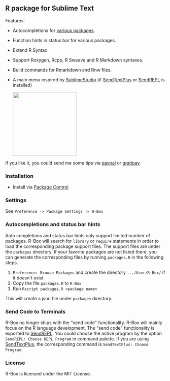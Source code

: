 R package for Sublime Text
------------

Features:

  - Autocompletions for [various packages](packages/).
  - Function hints in status bar for various packages.
  - Extend R Syntax
  - Support Roxygen, Rcpp, R Sweave and R Markdown syntaxes. 
  - Build commands for Rmarkdown and Rnw files.
  - A main menu inspired by [SublimeStudio](https://github.com/christophsax/SublimeStudio) (if [SendTextPlus](https://github.com/randy3k/SendTextPlus) or [SendREPL](https://github.com/randy3k/SendREPL) is installed)

    <img src="https://raw.githubusercontent.com/randy3k/R-Box/screenshots/main_menu.png" width="200"/>

If you like it, you could send me some tips via [paypal](https://www.paypal.com/cgi-bin/webscr?cmd=_donations&business=YAPVT8VB6RR9C&lc=US&item_name=tips&currency_code=USD&bn=PP%2dDonationsBF%3abtn_donateCC_LG%2egif%3aNonHosted) or [gratipay](https://gratipay.com/~randy3k/).

### Installation

- Install via [Package Control](https://sublime.wbond.net)


### Settings

See `Preference -> Package Settings -> R-Box`


### Autocompletions and status bar hints

Auto completions and status bar hints only support limited number of packages.
R-Box will search for `library` or `require` statements in order to load the
corresponding package support files. The support files are under the
`packages` directory.  If your favorite packages are not listed there, you can
generate the corresponding files by running `packages.R` in the following
steps.

1. `Preference: Browse Packages` and create the directory `.../User/R-Box/` if it doesn't exist
2. Copy the file `packages.R` to `R-Box`
3. Run `Rscript packages.R <package name>`

This will create a json file under `packages` directory. 

### Send Code to Terminals
R-Box no longer ships with the "send code" functionality. R-Box will mainly
focus on the R language development. The "send code" functionality is exported
to [SendREPL](https://github.com/randy3k/SendREPL). You could choose
the active program by the option `SendREPL: Choose REPL Program` in command
palette. If you are using [SendTextPlus](https://github.com/randy3k/SendTextPlus), 
the corresponding command is `SendTextPlus: Choose Program`.


### License

R-Box is licensed under the MIT License.
